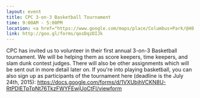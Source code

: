 ```yaml
---
layout: event
title: CPC 3-on-3 Basketball Tournament
time: 9:00AM - 5:00PM
location: <a href="https://www.google.com/maps/place/Columbus+Park/@40.7150655,-74.000018,17z/data=!3m1!4b1!4m2!3m1!1s0x89c25a26d0f50065:0xe6130b5a5bc3eb0a">Columbus Park, Chinatown</a>
link: http://goo.gl/forms/qosDqzDIJk
---
```

CPC has invited us to volunteer in their first annual 3-on-3 Basketball tournament. We will be helping them as score keepers, time keepers, and slam dunk contest judges. There will also be other assignments which will be sent out in more detail later on. If you're into playing basketball, you can also sign up as participants of the tournament here (deadline is the July 24th, 2015): https://docs.google.com/forms/d/1VXUbjhVCKN8U-RtPDlETpTpNt76TkzFWYFEwjUoCtFI/viewform